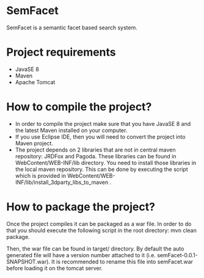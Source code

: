 SemFacet
=====

SemFacet is a semantic facet based search system.


Project requirements
=====

- JavaSE 8
- Maven
- Apache Tomcat

How to compile the project?
=====

- In order to compile the project make sure that you have JavaSE 8 and the latest Maven installed on your computer.
- If you use Eclipse IDE, then you will need to convert the project into Maven project.
- The project depends on 2 libraries that are not in central maven repository: JRDFox and Pagoda. These libraries can be found in WebContent/WEB-INF/lib directory. You need to install those libraries in the local maven repository. This can be done by executing the script which is provided in WebContent/WEB-INF/lib/install_3dparty_libs_to_maven .


How to package the project?
===

Once the project compiles it can be packaged as a war file. In order to do that you should execute the following script in the root directory:
mvn clean package.

Then, the war file can be found in target/ directory. By default the auto generated file will have a version number attached to it (i.e. semFacet-0.0.1-SNAPSHOT.war). It is recommended to rename this file into semFacet.war before loading it on the tomcat server.
